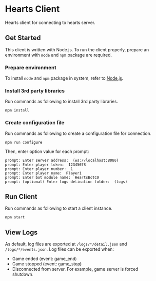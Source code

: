 # Hearts Client
Hearts client for connecting to hearts server.

## Get Started
This client is written with Node.js. To run the client properly, prepare an environment with `node` and `npm` package are required.

### Prepare environment
To install `node` and `npm` package in system, refer to [Node.js](https://nodejs.org/en/download/).

### Install 3rd party libraries
Run commands as following to install 3rd party libraries.

```
npm install
```

### Create configuration file
Run commands as following to create a configuration file for connection.

```
npm run configure
```

Then, enter option value for each prompt:

```
prompt: Enter server address:  (ws://localhost:8080)
prompt: Enter player token:  12345678
prompt: Enter player number:  1
prompt: Enter player name:  Player1
prompt: Enter bot module name:  HeartsBotC0
prompt: (optional) Enter logs detination folder:  (logs)
```

## Run Client
Run commands as following to start a client instance.

```
npm start
```

## View Logs
As default, log files are exported at `/logs/*/detail.json` and `/logs/*/events.json`. Log files can be exported when:
- Game ended (event: game_end)
- Game stopped (event: game_stop)
- Disconnected from server. For example, game server is forced shutdown.